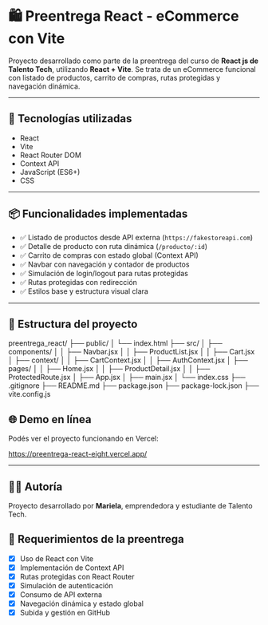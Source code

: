 # 🛍️ Preentrega React - eCommerce con Vite

Proyecto desarrollado como parte de la preentrega del curso de **React js de Talento Tech**, utilizando **React + Vite**. Se trata de un eCommerce funcional con listado de productos, carrito de compras, rutas protegidas y navegación dinámica.

---

## 🚀 Tecnologías utilizadas

- React
- Vite
- React Router DOM
- Context API
- JavaScript (ES6+)
- CSS

---

## 📦 Funcionalidades implementadas

- ✅ Listado de productos desde API externa (`https://fakestoreapi.com`)
- ✅ Detalle de producto con ruta dinámica (`/producto/:id`)
- ✅ Carrito de compras con estado global (Context API)
- ✅ Navbar con navegación y contador de productos
- ✅ Simulación de login/logout para rutas protegidas
- ✅ Rutas protegidas con redirección
- ✅ Estilos base y estructura visual clara

---

## 📁 Estructura del proyecto
preentrega_react/
├── public/
│   └── index.html
├── src/
│   ├── components/
│   │   ├── Navbar.jsx
│   │   ├── ProductList.jsx
│   │   ├── Cart.jsx
│   ├── context/
│   │   ├── CartContext.jsx
│   │   ├── AuthContext.jsx
│   ├── pages/
│   │   ├── Home.jsx
│   │   ├── ProductDetail.jsx
│   │   ├── ProtectedRoute.jsx
│   ├── App.jsx
│   ├── main.jsx
│   └── index.css
├── .gitignore
├── README.md
├── package.json
├── package-lock.json
├── vite.config.js


## 🌐 Demo en línea

Podés ver el proyecto funcionando en Vercel:  


https://preentrega-react-eight.vercel.app/


---


## 👩‍💻 Autoría

Proyecto desarrollado por **Mariela**, emprendedora y estudiante de Talento Tech.  

## 📌 Requerimientos de la preentrega

- [x] Uso de React con Vite
- [x] Implementación de Context API
- [x] Rutas protegidas con React Router
- [x] Simulación de autenticación
- [x] Consumo de API externa
- [x] Navegación dinámica y estado global
- [x] Subida y gestión en GitHub
